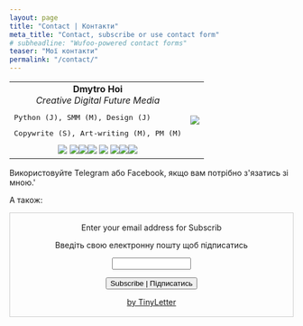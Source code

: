 ```yaml
---
layout: page
title: "Contact | Контакти"
meta_title: "Contact, subscribe or use contact form"
# subheadline: "Wufoo-powered contact forms"
teaser: "Мої контакти"
permalink: "/contact/"
---
```


<table align="center">
    <tr>
    <td>
        <div align="center">
        <b> Dmytro Hoi </b>
        </div>
        <div align="center">
        <i>Creative Digital Future Media</i>
        </div>
        <pre>Python (J), SMM (M), Design (J)</pre>
        <pre>Copywrite (S), Art-writing (M), PM (M)</pre>
        <div align="center">
        <a href="https://dmytrohoi.github.io/"><img src="https://dmytrohoi.github.io/images/social/st.png"></a> <a href="https://fb.com/dmytro.hoi"><img src="https://dmytrohoi.github.io/images/social/fb.png"></a><a href="https://github.com/dmytrohoi"><img src="https://dmytrohoi.github.io/images/social/gh.png"></a><a href="https://twitter.com/criticoffer"><img src="https://dmytrohoi.github.io/images/social/tw.png"></a>
        <a href="https://dmytrohoi.github.io/cv"><img src="https://dmytrohoi.github.io/images/social/cv.png"></a> <a href="https://www.linkedin.com/in/dmytrohoi"><img src="https://dmytrohoi.github.io/images/social/li.png"></a><a href="https://instagram.com/dmhoi78"><img src="https://dmytrohoi.github.io/images/social/insta.png"></a><a href="https://youtube.com/channel/UCOOftc_XjycxIsDbWsoBFtA"><img src="https://dmytrohoi.github.io/images/social/yt.png"></a>
        </div>
    </td>
    <td>
        <div align="center">
        <img src="https://dmytrohoi.github.io/images/avatar/avatar0.png">
        </div>
    </td>
    </tr>
</table>


Використовуйте Telegram або Facebook, якщо вам потрібно з'язатись зі мною.'

А також:
<div align="center">
<form style="border:1px solid #ccc;padding:3px;text-align:center;" action="https://tinyletter.com/dmytrohoi" method="post" target="popupwindow" onsubmit="window.open('https://tinyletter.com/dmytrohoi', 'popupwindow', 'scrollbars=yes,width=800,height=600');return true"><p>Enter your email address for Subscrib </p><p>Введіть свою електронну пошту щоб підписатись</p><p><input type="text" style="width:140px" name="email" id="tlemail" /></p><div align="center"><input type="hidden" value="1" name="embed"/><input type="submit" value="Subscribe | Підписатись" /></div><p><a href="https://tinyletter.com" target="_blank">by TinyLetter</a></p></form></div>
